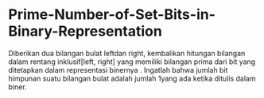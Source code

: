 # Prime-Number-of-Set-Bits-in-Binary-Representation
Diberikan dua bilangan bulat leftdan right, kembalikan hitungan bilangan dalam rentang inklusif[left, right] yang memiliki bilangan prima dari bit yang ditetapkan dalam representasi binernya .  Ingatlah bahwa jumlah bit himpunan suatu bilangan bulat adalah jumlah 1yang ada ketika ditulis dalam biner.
